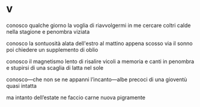 # v

conosco qualche giorno
la voglia di riavvolgermi in me
cercare coltri calde nella stagione
e penombra viziata

conosco la sontuosità alata
dell'estro al mattino
appena scosso via il sonno
poi chiedere un supplemento di oblio

conosco il magnetismo lento
di risalire vicoli a memoria
e canti in penombra e stupirsi
di una scaglia di latta nel sole

conosco—che non se ne appanni
l’incanto—albe precoci
di una gioventù quasi intatta

ma intanto
dell’estate
ne faccio carne nuova
pigramente
